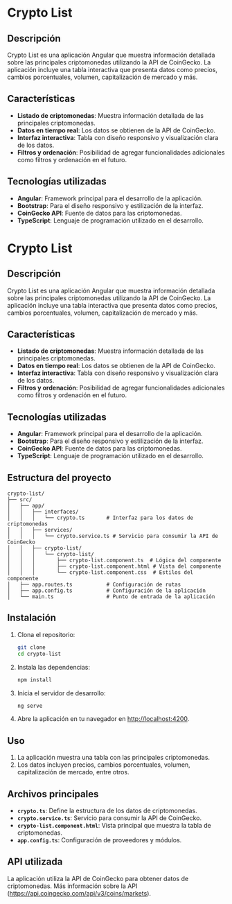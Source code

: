 # Crypto List

## Descripción

Crypto List es una aplicación Angular que muestra información detallada sobre las principales criptomonedas utilizando la API de CoinGecko. La aplicación incluye una tabla interactiva que presenta datos como precios, cambios porcentuales, volumen, capitalización de mercado y más.

## Características

- **Listado de criptomonedas**: Muestra información detallada de las principales criptomonedas.
- **Datos en tiempo real**: Los datos se obtienen de la API de CoinGecko.
- **Interfaz interactiva**: Tabla con diseño responsivo y visualización clara de los datos.
- **Filtros y ordenación**: Posibilidad de agregar funcionalidades adicionales como filtros y ordenación en el futuro.

## Tecnologías utilizadas

- **Angular**: Framework principal para el desarrollo de la aplicación.
- **Bootstrap**: Para el diseño responsivo y estilización de la interfaz.
- **CoinGecko API**: Fuente de datos para las criptomonedas.
- **TypeScript**: Lenguaje de programación utilizado en el desarrollo.

# Crypto List

## Descripción

Crypto List es una aplicación Angular que muestra información detallada sobre las principales criptomonedas utilizando la API de CoinGecko. La aplicación incluye una tabla interactiva que presenta datos como precios, cambios porcentuales, volumen, capitalización de mercado y más.

## Características

- **Listado de criptomonedas**: Muestra información detallada de las principales criptomonedas.
- **Datos en tiempo real**: Los datos se obtienen de la API de CoinGecko.
- **Interfaz interactiva**: Tabla con diseño responsivo y visualización clara de los datos.
- **Filtros y ordenación**: Posibilidad de agregar funcionalidades adicionales como filtros y ordenación en el futuro.

## Tecnologías utilizadas

- **Angular**: Framework principal para el desarrollo de la aplicación.
- **Bootstrap**: Para el diseño responsivo y estilización de la interfaz.
- **CoinGecko API**: Fuente de datos para las criptomonedas.
- **TypeScript**: Lenguaje de programación utilizado en el desarrollo.

## Estructura del proyecto

```
crypto-list/
├── src/
│   ├── app/
│   │   ├── interfaces/
│   │   │   └── crypto.ts       # Interfaz para los datos de criptomonedas
│   │   ├── services/
│   │   │   └── crypto.service.ts # Servicio para consumir la API de CoinGecko
│   │   ├── crypto-list/
│   │   │   └── crypto-list/
│   │   │       ├── crypto-list.component.ts  # Lógica del componente
│   │   │       ├── crypto-list.component.html # Vista del componente
│   │   │       └── crypto-list.component.css  # Estilos del componente
│   ├── app.routes.ts           # Configuración de rutas
│   ├── app.config.ts           # Configuración de la aplicación
│   └── main.ts                 # Punto de entrada de la aplicación
```

## Instalación

1. Clona el repositorio:

   ```bash
   git clone 
   cd crypto-list
   ```

2. Instala las dependencias:

   ```bash
   npm install
   ```

3. Inicia el servidor de desarrollo:

   ```bash
   ng serve
   ```

4. Abre la aplicación en tu navegador en [http://localhost:4200](http://localhost:4200).

## Uso

1. La aplicación muestra una tabla con las principales criptomonedas.
2. Los datos incluyen precios, cambios porcentuales, volumen, capitalización de mercado, entre otros.

## Archivos principales

- **`crypto.ts`**: Define la estructura de los datos de criptomonedas.
- **`crypto.service.ts`**: Servicio para consumir la API de CoinGecko.
- **`crypto-list.component.html`**: Vista principal que muestra la tabla de criptomonedas.
- **`app.config.ts`**: Configuración de proveedores y módulos.

## API utilizada

La aplicación utiliza la API de CoinGecko para obtener datos de criptomonedas. Más información sobre la API (https://api.coingecko.com/api/v3/coins/markets).
